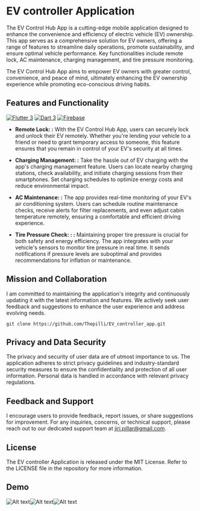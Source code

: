 # EV controller Application

The EV Control Hub App is a cutting-edge mobile application designed to enhance the convenience and efficiency of electric vehicle (EV) ownership. This app serves as a comprehensive solution for EV owners, offering a range of features to streamline daily operations, promote sustainability, and ensure optimal vehicle performance. Key functionalities include remote lock, AC maintenance, charging management, and tire pressure monitoring.

The EV Control Hub App aims to empower EV owners with greater control, convenience, and peace of mind, ultimately enhancing the EV ownership experience while promoting eco-conscious driving habits.

## Features and Functionality

[![Flutter 3](https://img.shields.io/badge/Flutter-3.10-02569b.svg?style=flat-square&logo=flutter&logoColor=13b9fd)](https://flutter.dev/)
[![Dart 3](https://img.shields.io/badge/Dart-3.0-0175c2.svg?style=flat-square&logo=dart&logoColor=13b9fd)](https://dart.dev/)
[![Firebase](https://img.shields.io/badge/Firebase--ffcc30.svg?style=flat-square&logo=firebase)](https://firebase.google.com/)

- **Remote Lock: :**
  With the EV Control Hub App, users can securely lock and unlock their EV remotely. Whether you're lending your vehicle to a friend or need to grant temporary access to someone, this feature ensures that you remain in control of your EV's security at all times.

- **Charging Management: :**
  Take the hassle out of EV charging with the app's charging management feature. Users can locate nearby charging stations, check availability, and initiate charging sessions from their smartphones. Set charging schedules to optimize energy costs and reduce environmental impact.

- **AC Maintenance: :**
  The app provides real-time monitoring of your EV's air conditioning system. Users can schedule routine maintenance checks, receive alerts for filter replacements, and even adjust cabin temperature remotely, ensuring a comfortable and efficient driving experience.

- **Tire Pressure Check: : :**
  Maintaining proper tire pressure is crucial for both safety and energy efficiency. The app integrates with your vehicle's sensors to monitor tire pressure in real time. It sends notifications if pressure levels are suboptimal and provides recommendations for inflation or maintenance.

## Mission and Collaboration

I am committed to maintaining the application's integrity and continuously updating it with the latest information and features. We actively seek user feedback and suggestions to enhance the user experience and address evolving needs.

```
git clone https://github.com/Thepilli/EV_controller_app.git
```

## Privacy and Data Security

The privacy and security of user data are of utmost importance to us. The application adheres to strict privacy guidelines and industry-standard security measures to ensure the confidentiality and protection of all user information. Personal data is handled in accordance with relevant privacy regulations.

## Feedback and Support

I encourage users to provide feedback, report issues, or share suggestions for improvement. For any inquiries, concerns, or technical support, please reach out to our dedicated support team at jiri.pillar@gmail.com.

## License

The EV controller Application is released under the MIT License. Refer to the LICENSE file in the repository for more information.

## Demo

![Alt text](<assets/screenshots/screen (1).png>)![Alt text](<assets/screenshots/screen (2).png>)![Alt text](<assets/screenshots/screen (3).png>)
